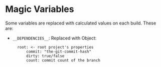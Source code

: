 # Magic Variables

Some variables are replaced with calculated values on each build. These are:

* `__DEPENDENCIES__`: Replaced with Object:

        root: <- root project's properties
            commit: "the-git-commit-hash"
            dirty: true/false
            count: commit count of the branch
